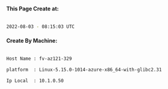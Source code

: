 
   
#### This Page Create at:

```bash

2022-08-03 - 08:15:03 UTC

```

#### Create By Machine:

```bash

Host Name : fv-az121-329

platform  : Linux-5.15.0-1014-azure-x86_64-with-glibc2.31

Ip Local  : 10.1.0.50

```

